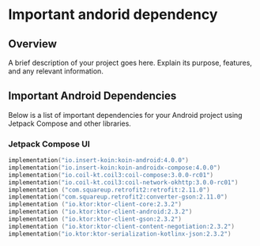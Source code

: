 # Important andorid dependency

## Overview

A brief description of your project goes here. Explain its purpose, features, and any relevant information.

## Important Android Dependencies

Below is a list of important dependencies for your Android project using Jetpack Compose and other libraries.

### Jetpack Compose UI
```kotlin
implementation("io.insert-koin:koin-android:4.0.0")
implementation("io.insert-koin:koin-androidx-compose:4.0.0")
implementation("io.coil-kt.coil3:coil-compose:3.0.0-rc01")
implementation("io.coil-kt.coil3:coil-network-okhttp:3.0.0-rc01")
implementation ("com.squareup.retrofit2:retrofit:2.11.0")
implementation("com.squareup.retrofit2:converter-gson:2.11.0")
implementation ("io.ktor:ktor-client-core:2.3.2")
implementation ("io.ktor:ktor-client-android:2.3.2")
implementation ("io.ktor:ktor-client-gson:2.3.2")
implementation ("io.ktor:ktor-client-content-negotiation:2.3.2")
implementation("io.ktor:ktor-serialization-kotlinx-json:2.3.2")
```


